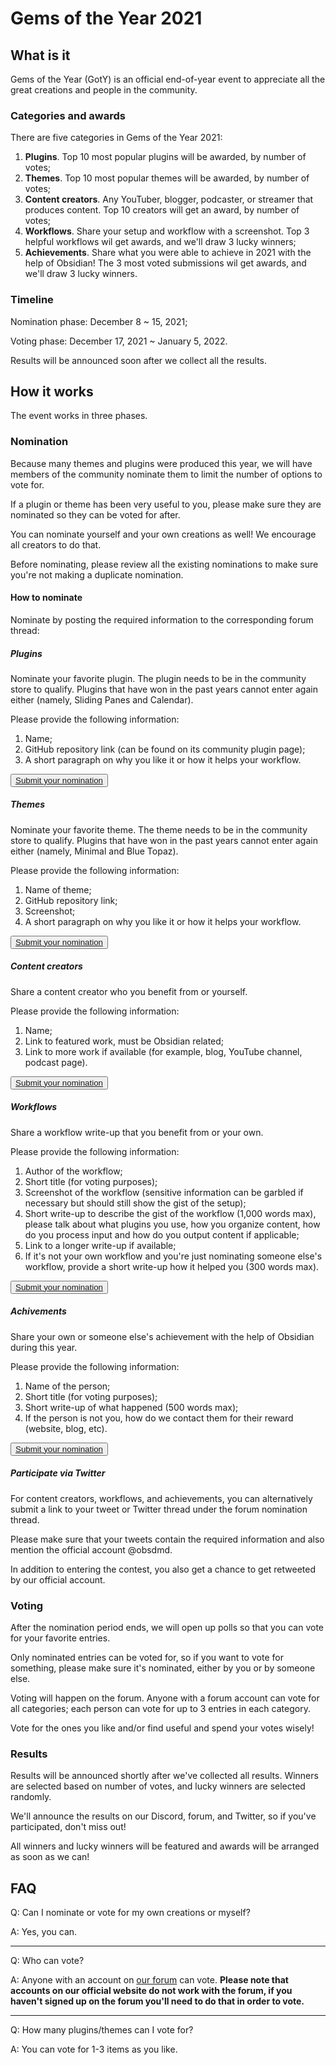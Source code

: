 # Gems of the Year 2021

## What is it

Gems of the Year (GotY) is an official end-of-year event to appreciate all the great creations and people in the community.

### Categories and awards

There are five categories in Gems of the Year 2021:

1. **Plugins**. Top 10 most popular plugins will be awarded, by number of votes;
2. **Themes**. Top 10 most popular themes will be awarded, by number of votes;
3. **Content creators**. Any YouTuber, blogger, podcaster, or streamer that produces content. Top 10 creators will get an award, by number of votes;
4. **Workflows**. Share your setup and workflow with a screenshot. Top 3 helpful workflows wil get awards, and we'll draw 3 lucky winners;
5. **Achievements**. Share what you were able to achieve in 2021 with the help of Obsidian! The 3 most voted submissions wil get awards, and we'll draw 3 lucky winners.

### Timeline

Nomination phase: December 8 ~ 15, 2021;

Voting phase: December 17, 2021 ~ January 5, 2022.

Results will be announced soon after we collect all the results.

## How it works

The event works in three phases.

### Nomination

Because many themes and plugins were produced this year, we will have members of the community nominate them to limit the number of options to vote for.

If a plugin or theme has been very useful to you, please make sure they are nominated so they can be voted for after.

You can nominate yourself and your own creations as well! We encourage all creators to do that.

Before nominating, please review all the existing nominations to make sure you're not making a duplicate nomination.

#### How to nominate

Nominate by posting the required information to the corresponding forum thread:

##### Plugins

Nominate your favorite plugin. The plugin needs to be in the community store to qualify. Plugins that have won in the past years cannot enter again either (namely, Sliding Panes and Calendar).

Please provide the following information:

1.  Name;
2.  GitHub repository link (can be found on its community plugin page);
3.  A short paragraph on why you like it or how it helps your workflow.

<p class="u-center-text">
	<button class="mod-cta"><a href="https://forum.obsidian.md/t/obsidian-gems-of-the-year-2021-nomination-plugins/28224" target="_blank_">Submit your nomination</a></button>
</p>

##### Themes

Nominate your favorite theme. The theme needs to be in the community store to qualify. Plugins that have won in the past years cannot enter again either (namely, Minimal and Blue Topaz).

Please provide the following information:

1.  Name of theme;
2.  GitHub repository link;
3.  Screenshot;
4.  A short paragraph on why you like it or how it helps your workflow.

<p class="u-center-text">
	<button class="mod-cta"><a href="https://forum.obsidian.md/t/obsidian-gems-of-the-year-2021-nomination-themes/28225" target="_blank_">Submit your nomination</a></button>
</p>

##### Content creators

Share a content creator who you benefit from or yourself.

Please provide the following information:

1. Name;
2. Link to featured work, must be Obsidian related;
3. Link to more work if available (for example, blog, YouTube channel, podcast page).

<p class="u-center-text">
	<button class="mod-cta"><a href="https://forum.obsidian.md/t/obsidian-gems-of-the-year-2021-nomination-content-creators/28226" target="_blank_">Submit your nomination</a></button>
</p>

##### Workflows

Share a workflow write-up that you benefit from or your own.

Please provide the following information:

1. Author of the workflow;
2. Short title (for voting purposes);
3. Screenshot of the workflow (sensitive information can be garbled if necessary but should still show the gist of the setup);
4. Short write-up to describe the gist of the workflow (1,000 words max), please talk about what plugins you use, how you organize content, how do you process input and how do you output content if applicable;
5. Link to a longer write-up if available;
6. If it's not your own workflow and you're just nominating someone else's workflow, provide a short write-up how it helped you (300 words max).

<p class="u-center-text">
	<button class="mod-cta"><a href="https://forum.obsidian.md/t/obsidian-gems-of-the-year-2021-nomination-workflows/28227" target="_blank_">Submit your nomination</a></button>
</p>

##### Achivements

Share your own or someone else's achievement with the help of Obsidian during this year.

Please provide the following information:

1. Name of the person;
2. Short title (for voting purposes);
3. Short write-up of what happened (500 words max);
4. If the person is not you, how do we contact them for their reward (website, blog, etc).

<p class="u-center-text">
	<button class="mod-cta"><a href="https://forum.obsidian.md/t/obsidian-gems-of-the-year-2021-nomination-achivements/28228" target="_blank_">Submit your nomination</a></button>
</p>

##### Participate via Twitter

For content creators, workflows, and achievements, you can alternatively submit a link to your tweet or Twitter thread under the forum nomination thread. 

Please make sure that your tweets contain the required information and also mention the official account @obsdmd.

In addition to entering the contest, you also get a chance to get retweeted by our official account.


### Voting

After the nomination period ends, we will open up polls so that you can vote for your favorite entries.

Only nominated entries can be voted for, so if you want to vote for something, please make sure it's nominated, either by you or by someone else.

Voting will happen on the forum. Anyone with a forum account can vote for all categories; each person can vote for up to 3 entries in each category.

Vote for the ones you like and/or find useful and spend your votes wisely!

### Results

Results will be announced shortly after we've collected all results. Winners are selected based on number of votes, and lucky winners are selected randomly.

We'll announce the results on our Discord, forum, and Twitter, so if you've participated, don't miss out!

All winners and lucky winners will be featured and awards will be arranged as soon as we can!

## FAQ

Q: Can I nominate or vote for my own creations or myself?

A: Yes, you can.

---

Q: Who can vote?

A:  Anyone with an account on [our forum](https://forum.obsidian.md/) can vote. **Please note that accounts on our official website do not work with the forum, if you haven't signed up on the forum you'll need to do that in order to vote.**

---

Q: How many plugins/themes can I vote for?

A: You can vote for 1-3 items as you like.